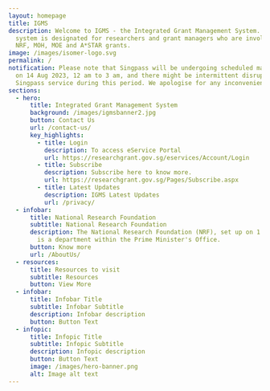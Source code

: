 ```yaml
---
layout: homepage
title: IGMS
description: Welcome to IGMS - the Integrated Grant Management System. The
  system is designated for researchers and grant managers who are involved in
  NRF, MOH, MOE and A*STAR grants.
image: /images/isomer-logo.svg
permalink: /
notification: Please note that Singpass will be undergoing scheduled maintenance
  on 14 Aug 2023, 12 am to 3 am, and there might be intermittent disruptions to
  Singpass service during this period. We apologise for any inconvenience.
sections:
  - hero:
      title: Integrated Grant Management System
      background: /images/igmsbanner2.jpg
      button: Contact Us
      url: /contact-us/
      key_highlights:
        - title: Login
          description: To access eService Portal
          url: https://researchgrant.gov.sg/eservices/Account/Login
        - title: Subscribe
          description: Subscribe here to know more.
          url: https://researchgrant.gov.sg/Pages/Subscribe.aspx
        - title: Latest Updates
          description: IGMS Latest Updates
          url: /privacy/
  - infobar:
      title: National Research Foundation
      subtitle: National Research Foundation
      description: The National Research Foundation (NRF), set up on 1 January 2006,
        is a department within the Prime Minister's Office.
      button: Know more
      url: /AboutUs/
  - resources:
      title: Resources to visit
      subtitle: Resources
      button: View More
  - infobar:
      title: Infobar Title
      subtitle: Infobar Subtitle
      description: Infobar description
      button: Button Text
  - infopic:
      title: Infopic Title
      subtitle: Infopic Subtitle
      description: Infopic description
      button: Button Text
      image: /images/hero-banner.png
      alt: Image alt text
---
```

